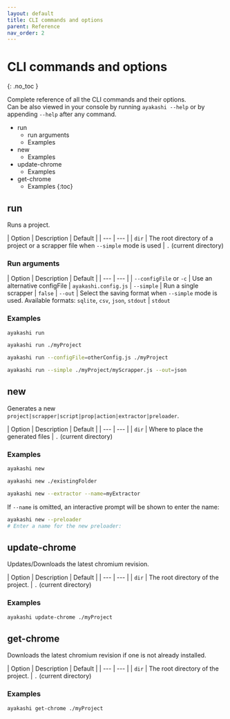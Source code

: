 ```yaml
---
layout: default
title: CLI commands and options
parent: Reference
nav_order: 2
---
```


<!-- markdownlint-disable MD022 -->
# CLI commands and options
{: .no_toc }
<!-- markdownlint-enable MD022 -->

Complete reference of all the CLI commands and their options.  
Can be also viewed in your console by running `ayakashi --help` or by appending `--help` after any command.

* run
  * run arguments
  * Examples
* new
  * Examples
* update-chrome
  * Examples
* get-chrome
  * Examples
{:toc}

## run

Runs a project.

| Option | Description | Default |
| --- | --- |
| `dir` | The root directory of a project or a scrapper file when `--simple` mode is used | `.` (current directory)

### Run arguments

| Option | Description | Default |
| --- | --- |
| `--configFile` or `-c` | Use an alternative configFile | `ayakashi.config.js`
| `--simple` | Run a single scrapper | `false`
| `--out` | Select the saving format when `--simple` mode is used. Available formats: `sqlite`, `csv`, `json`, `stdout` | `stdout`

### Examples

```bash
ayakashi run
```

```bash
ayakashi run ./myProject
```

```bash
ayakashi run --configFile=otherConfig.js ./myProject
```

```bash
ayakashi run --simple ./myProject/myScrapper.js --out=json
```

## new

Generates a new `project|scrapper|script|prop|action|extractor|preloader`.

| Option | Description | Default |
| --- | --- |
| `dir` | Where to place the generated files | `.` (current directory)

### Examples

```bash
ayakashi new
```

```bash
ayakashi new ./existingFolder
```

```bash
ayakashi new --extractor --name=myExtractor
```

If `--name` is omitted, an interactive prompt will be shown to enter the name:

```bash
ayakashi new --preloader
# Enter a name for the new preloader:
```

## update-chrome

Updates/Downloads the latest chromium revision.

| Option | Description | Default |
| --- | --- |
| `dir` | The root directory of the project. | `.` (current directory)

### Examples

```bash
ayakashi update-chrome ./myProject
```

## get-chrome

Downloads the latest chromium revision if one is not already installed.

| Option | Description | Default |
| --- | --- |
| `dir` | The root directory of the project. | `.` (current directory)

### Examples

```bash
ayakashi get-chrome ./myProject
```
